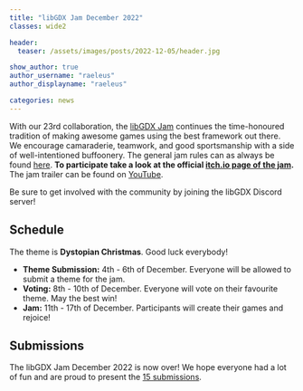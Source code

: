 ```yaml
---
title: "libGDX Jam December 2022"
classes: wide2

header:
  teaser: /assets/images/posts/2022-12-05/header.jpg

show_author: true
author_username: "raeleus"
author_displayname: "raeleus"

categories: news
---
```


With our 23rd collaboration, the [libGDX Jam](/community/jams/) continues the time-honoured tradition of making awesome games using the best framework out there. We encourage camaraderie, teamwork, and good sportsmanship with a side of well-intentioned buffoonery. The general jam rules can as always be found [here](/community/jams/#rules). **To participate take a look at the official [itch.io page of the jam](https://itch.io/jam/libgdx-jam-23).** The jam trailer can be found on [YouTube](https://www.youtube.com/watch?v=cWRnjphry2A).

Be sure to get involved with the community by joining the libGDX Discord server!

## Schedule
<!--_The theme is yet to be determined._-->
The theme is **Dystopian Christmas**. Good luck everybody!

- **Theme Submission:** 4th - 6th of December. Everyone will be allowed to submit a theme for the jam.
- **Voting:** 8th - 10th of December.  Everyone will vote on their favourite theme. May the best win!
- **Jam:** 11th - 17th of December. Participants will create their games and rejoice!

## Submissions
The libGDX Jam December 2022 is now over! We hope everyone had a lot of fun and are proud to present the [15 submissions](https://itch.io/jam/libgdx-jam-23/entries).
